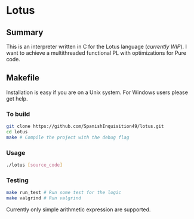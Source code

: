 # Lotus

## Summary

This is an interpreter written in C for the Lotus language (*currently WIP*). I want to achieve a multithreaded functional PL with optimizations for Pure code.

## Makefile

Installation is easy if you are on a Unix system.
For Windows users please get help.

### To build 

```bash
git clone https://github.com/SpanishInquisition49/lotus.git
cd lotus
make # Compile the project with the debug flag
```

### Usage
```bash
./lotus [source_code]
```

### Testing
```bash
make run_test # Run some test for the logic
make valgrind # Run valgrind
```

Currently only simple arithmetic expression are supported.